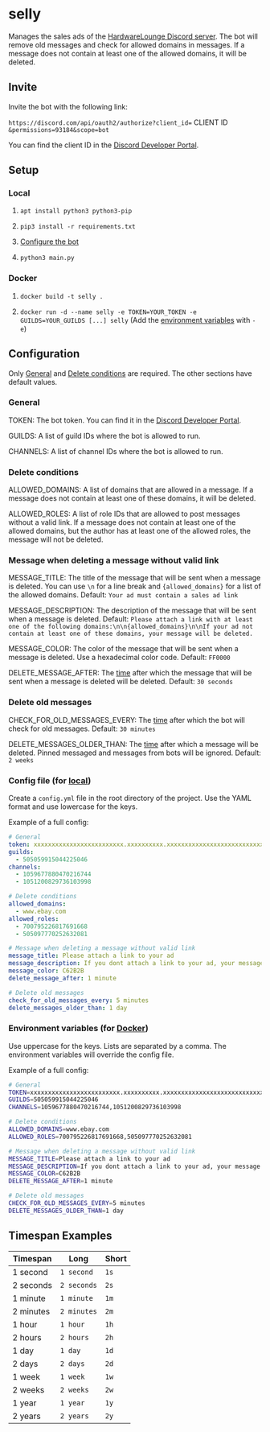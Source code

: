 # selly

Manages the sales ads of the [HardwareLounge Discord server](https://discord.gg/WYXvsZGEHj "Join the Discord server"). The bot will remove old messages and check for allowed domains in messages. If a message does not contain at least one of the allowed domains, it will be deleted.

## Invite

Invite the bot with the following link:

`https://discord.com/api/oauth2/authorize?client_id=` CLIENT ID `&permissions=93184&scope=bot`

You can find the client ID in the [Discord Developer Portal](https://discord.com/developers/applications "Discord Developer Portal").

## Setup

### Local

1. `apt install python3 python3-pip`

2. `pip3 install -r requirements.txt`

3. [Configure the bot](#configuration)

4. `python3 main.py`

### Docker

1. `docker build -t selly .`

2. `docker run -d --name selly -e TOKEN=YOUR_TOKEN -e GUILDS=YOUR_GUILDS [...] selly` (Add the [environment variables](#configuration) with `-e`)

## Configuration

Only [General](#general) and [Delete conditions](#delete-conditions) are required. The other sections have default values.

### General

TOKEN: The bot token. You can find it in the [Discord Developer Portal](https://discord.com/developers/applications "Discord Developer Portal").

GUILDS: A list of guild IDs where the bot is allowed to run.

CHANNELS: A list of channel IDs where the bot is allowed to run.

### Delete conditions

ALLOWED_DOMAINS: A list of domains that are allowed in a message. If a message does not contain at least one of these domains, it will be deleted.

ALLOWED_ROLES: A list of role IDs that are allowed to post messages without a valid link. If a message does not contain at least one of the allowed domains, but the author has at least one of the allowed roles, the message will not be deleted.

### Message when deleting a message without valid link

MESSAGE_TITLE: The title of the message that will be sent when a message is deleted. You can use `\n` for a line break and `{allowed_domains}` for a list of the allowed domains. Default: `Your ad must contain a sales ad link`

MESSAGE_DESCRIPTION: The description of the message that will be sent when a message is deleted. Default: `Please attach a link with at least one of the following domains:\n\n{allowed_domains}\n\nIf your ad not contain at least one of these domains, your message will be deleted.`

MESSAGE_COLOR: The color of the message that will be sent when a message is deleted. Use a hexadecimal color code. Default: `FF0000`

DELETE_MESSAGE_AFTER: The [time](#timespan-examples) after which the message that will be sent when a message is deleted will be deleted. Default: `30 seconds`

### Delete old messages

CHECK_FOR_OLD_MESSAGES_EVERY: The [time](#timespan-examples) after which the bot will check for old messages. Default: `30 minutes`

DELETE_MESSAGES_OLDER_THAN: The [time](#timespan-examples) after which a message will be deleted. Pinned messaged and messages from bots will be ignored. Default: `2 weeks`

### Config file (for [local](#local))

Create a `config.yml` file in the root directory of the project. Use the YAML format and use lowercase for the keys.

Example of a full config:

```yaml
# General
token: xxxxxxxxxxxxxxxxxxxxxxxxx.xxxxxxxxxx.xxxxxxxxxxxxxxxxxxxxxxxxxxxxxx
guilds:
  - 505059915044225046
channels:
  - 1059677880470216744
  - 1051200829736103998

# Delete conditions
allowed_domains:
  - www.ebay.com
allowed_roles:
  - 700795226817691668
  - 505097770252632081

# Message when deleting a message without valid link
message_title: Please attach a link to your ad
message_description: If you dont attach a link to your ad, your message will be deleted.
message_color: C62B2B
delete_message_after: 1 minute

# Delete old messages
check_for_old_messages_every: 5 minutes
delete_messages_older_than: 1 day
```

### Environment variables (for [Docker](#docker))

Use uppercase for the keys. Lists are separated by a comma. The environment variables will override the config file.

Example of a full config:

```bash
# General
TOKEN=xxxxxxxxxxxxxxxxxxxxxxxxx.xxxxxxxxxx.xxxxxxxxxxxxxxxxxxxxxxxxxxxxxx
GUILDS=505059915044225046
CHANNELS=1059677880470216744,1051200829736103998

# Delete conditions
ALLOWED_DOMAINS=www.ebay.com
ALLOWED_ROLES=700795226817691668,505097770252632081

# Message when deleting a message without valid link
MESSAGE_TITLE=Please attach a link to your ad
MESSAGE_DESCRIPTION=If you dont attach a link to your ad, your message will be deleted.
MESSAGE_COLOR=C62B2B
DELETE_MESSAGE_AFTER=1 minute

# Delete old messages
CHECK_FOR_OLD_MESSAGES_EVERY=5 minutes
DELETE_MESSAGES_OLDER_THAN=1 day
```

## Timespan Examples

| Timespan | Long | Short |
| --- | --- | --- |
| 1 second | `1 second` | `1s` |
| 2 seconds | `2 seconds` | `2s` |
| 1 minute | `1 minute` | `1m` |
| 2 minutes | `2 minutes` | `2m` |
| 1 hour | `1 hour` | `1h` |
| 2 hours | `2 hours` | `2h` |
| 1 day | `1 day` | `1d` |
| 2 days | `2 days` | `2d` |
| 1 week | `1 week` | `1w` |
| 2 weeks | `2 weeks` | `2w` |
| 1 year | `1 year` | `1y` |
| 2 years | `2 years` | `2y` |

